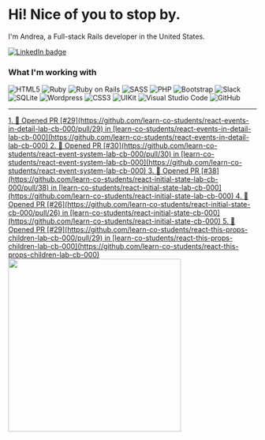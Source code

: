 # Hi! Nice of you to stop by.

I'm Andrea, a Full-stack Rails developer in the United States.

<a href="https://linkedin.com/in/andrea-jasper" target="blank"><img align="center" src="https://img.shields.io/badge/LinkedIn-0077B5?style=for-the-badge&logo=linkedin&logoColor=white" alt="LinkedIn badge" /></a>

### What I'm working with
<img alt="HTML5" src="https://img.shields.io/badge/-HTML5-E34F26?style=flat-square&logo=html5&logoColor=white" /> <img alt="Ruby" src="https://img.shields.io/badge/-RUBY-CC342D?style=flat-square&logo=ruby&logoColor=white" />  <img alt="Ruby on Rails" src="https://img.shields.io/badge/-RUBY_ON_RAILS-CC0000?style=flat-square&logo=ruby-on-rails&logoColor=white" /> <img alt="SASS" src="https://img.shields.io/badge/-SASS-CC6699?style=flat-square&logo=sass&logoColor=white" /> <img alt="PHP" src="https://img.shields.io/badge/-PHP-777BB4?style=flat-square&logo=php&logoColor=white" /> <img alt="Bootstrap" src="https://img.shields.io/badge/-BOOTSTRAP-7952B3?style=flat-square&logo=bootstrap&logoColor=white" /> <img alt="Slack" src="https://img.shields.io/badge/-SLACK-4A154B?style=flat-square&logo=slack&logoColor=white" /> <img alt="SQLite" src="https://img.shields.io/badge/-SQLITE-003B57?style=flat-square&logo=sqlite&logoColor=white" /> <img alt="Wordpress" src="https://img.shields.io/badge/-WORDPRESS-21759B?style=flat-square&logo=wordpress&logoColor=white" /> <img alt="CSS3" src="https://img.shields.io/badge/-CSS3-1572B6?style=flat-square&logo=css3&logoColor=white" /> <img alt="UIKit" src="https://img.shields.io/badge/-UIKIT-2396F3?style=flat-square&logo=uikit&logoColor=white" />
<img alt="Visual Studio Code" src="https://img.shields.io/badge/-VISUAL_STUDIO_CODE-2396F3?style=flat-square&logo=visual-studio-code&logoColor=white" /> <img alt="GitHub" src="https://img.shields.io/badge/-GITHUB-181717?style=flat-square&logo=github&logoColor=white" />

---

<p align=left>
  <a href="https://github.com/andreajasper/github-readme-stats" title="Go to Source">
    <!--START_SECTION:activity-->
1. 💪 Opened PR [#29](https://github.com/learn-co-students/react-events-in-detail-lab-cb-000/pull/29) in [learn-co-students/react-events-in-detail-lab-cb-000](https://github.com/learn-co-students/react-events-in-detail-lab-cb-000)
2. 💪 Opened PR [#30](https://github.com/learn-co-students/react-event-system-lab-cb-000/pull/30) in [learn-co-students/react-event-system-lab-cb-000](https://github.com/learn-co-students/react-event-system-lab-cb-000)
3. 💪 Opened PR [#38](https://github.com/learn-co-students/react-initial-state-lab-cb-000/pull/38) in [learn-co-students/react-initial-state-lab-cb-000](https://github.com/learn-co-students/react-initial-state-lab-cb-000)
4. 💪 Opened PR [#26](https://github.com/learn-co-students/react-initial-state-cb-000/pull/26) in [learn-co-students/react-initial-state-cb-000](https://github.com/learn-co-students/react-initial-state-cb-000)
5. 💪 Opened PR [#29](https://github.com/learn-co-students/react-this-props-children-lab-cb-000/pull/29) in [learn-co-students/react-this-props-children-lab-cb-000](https://github.com/learn-co-students/react-this-props-children-lab-cb-000)
<!--END_SECTION:activity-->
    <img width="350" align="center" src="https://github-readme-stats.vercel.app/api?username=andreajasper&show_icons=true&theme=vision-friendly-dark">
  </a>
</p>
